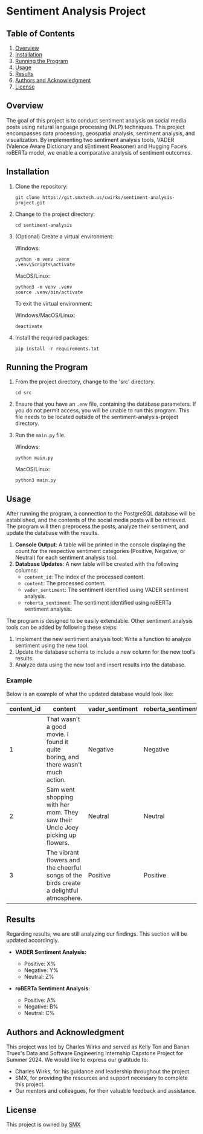 # Sentiment Analysis Project

## Table of Contents
1. [Overview](#overview)
2. [Installation](#installation)
3. [Running the Program](#running-the-program)
4. [Usage](#usage)
5. [Results](#results)
6. [Authors and Acknowledgment](#authors-and-acknowledgment)
7. [License](#license)

## Overview

The goal of this project is to conduct sentiment analysis on social media posts using natural language processing (NLP) techniques. This project encompasses data processing, geospatial analysis, sentiment analysis, and visualization. By implementing two sentiment analysis tools, VADER (Valence Aware Dictionary and sEntiment Reasoner) and Hugging Face’s roBERTa model, we enable a comparative analysis of sentiment outcomes.

## Installation

1. Clone the repository:
   ```
   git clone https://git.smxtech.us/cwirks/sentiment-analysis-project.git
   ```

2. Change to the project directory:
   ```
   cd sentiment-analysis
   ```

3. (Optional) Create a virtual environment:

   Windows:
   ```
   python -m venv .venv
   .venv\Scripts\activate
   ```

   MacOS/Linux:
   ```
   python3 -m venv .venv
   source .venv/bin/activate
   ```

   To exit the virtual environment:
   
   Windows/MacOS/Linux:
   ```
   deactivate
   ```

4. Install the required packages:
   ```
   pip install -r requirements.txt
   ```

## Running the Program

1. From the project directory, change to the 'src' directory.
   ```
   cd src
   ```

2. Ensure that you have an `.env` file, containing the database parameters. If you do not permit access, you will be unable to run this program. This file needs to be located outside of the sentiment-analysis-project directory.

3. Run the `main.py` file.

   Windows:
   ```
   python main.py
   ```

   MacOS/Linux:
   ```
   python3 main.py
   ```

## Usage

After running the program, a connection to the PostgreSQL database will be established, and the contents of the social media posts will be retrieved. The program will then preprocess the posts, analyze their sentiment, and update the database with the results.

1. **Console Output**: A table will be printed in the console displaying the count for the respective sentiment categories (Positive, Negative, or Neutral) for each sentiment analysis tool.
2. **Database Updates**: A new table will be created with the following columns:
   - `content_id`: The index of the processed content.
   - `content`: The processed content.
   - `vader_sentiment`: The sentiment identified using VADER sentiment analysis.
   - `roberta_sentiment`: The sentiment identified using roBERTa sentiment analysis.

The program is designed to be easily extendable. Other sentiment analysis tools can be added by following these steps:

   1.	Implement the new sentiment analysis tool: Write a function to analyze sentiment using the new tool.
   2.	Update the database schema to include a new column for the new tool’s results.
   3.	Analyze data using the new tool and insert results into the database.

### Example

Below is an example of what the updated database would look like:

| content_id | content                                                                                 |  vader_sentiment  | roberta_sentiment |
|------------|-----------------------------------------------------------------------------------------|-------------------|-------------------|
| 1          | That wasn't a good movie. I found it quite boring, and there wasn't much action.        |      Negative     |      Negative     |
| 2          | Sam went shopping with her mom. They saw their Uncle Joey picking up flowers.           |      Neutral      |      Neutral      |
| 3          | The vibrant flowers and the cheerful songs of the birds create a delightful atmosphere. |      Positive     |      Positive     |

## Results

Regarding results, we are still analyzing our findings. This section will be updated accordingly.

- **VADER Sentiment Analysis:**
  - Positive: X%
  - Negative: Y%
  - Neutral: Z%

- **roBERTa Sentiment Analysis:**
  - Positive: A%
  - Negative: B%
  - Neutral: C%

## Authors and Acknowledgment

This project was led by Charles Wirks and served as Kelly Ton and Banan Truex's Data and Software Engineering Internship Capstone Project for Summer 2024. We would like to express our gratitude to:

  - Charles Wirks, for his guidance and leadership throughout the project.
  - SMX, for providing the resources and support necessary to complete this project.
  - Our mentors and colleagues, for their valuable feedback and assistance.

## License

This project is owned by [SMX](https://www.smxtech.com/)
